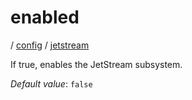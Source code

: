 # enabled

/ [config](reference/server-config/index.md) / [jetstream](reference/server-config/config/jetstream/index.md) 

If true, enables the JetStream subsystem.

*Default value*: `false`

